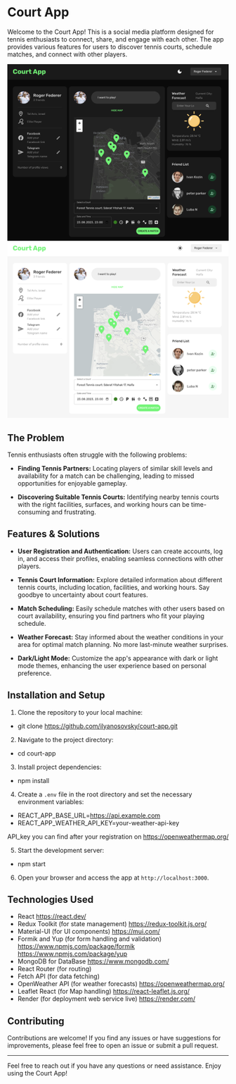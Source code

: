 # Court App

Welcome to the Court App! This is a social media platform designed for tennis enthusiasts to connect, share, and engage with each other. The app provides various features for users to discover tennis courts, schedule matches, and connect with other players.

![Court App Screenshot](./main-dark.png)
![Court App Screenshot](./main-light.png)

## The Problem

Tennis enthusiasts often struggle with the following problems:

- **Finding Tennis Partners:** Locating players of similar skill levels and availability for a match can be challenging, leading to missed opportunities for enjoyable gameplay.

- **Discovering Suitable Tennis Courts:** Identifying nearby tennis courts with the right facilities, surfaces, and working hours can be time-consuming and frustrating.

## Features & Solutions

- **User Registration and Authentication:** Users can create accounts, log in, and access their profiles, enabling seamless connections with other players.

- **Tennis Court Information:** Explore detailed information about different tennis courts, including location, facilities, and working hours. Say goodbye to uncertainty about court features.

- **Match Scheduling:** Easily schedule matches with other users based on court availability, ensuring you find partners who fit your playing schedule.

- **Weather Forecast:** Stay informed about the weather conditions in your area for optimal match planning. No more last-minute weather surprises.

- **Dark/Light Mode:** Customize the app's appearance with dark or light mode themes, enhancing the user experience based on personal preference.

## Installation and Setup

1. Clone the repository to your local machine:

- git clone https://github.com/ilyanosovsky/court-app.git

2. Navigate to the project directory:

- cd court-app

3. Install project dependencies:

- npm install

4. Create a `.env` file in the root directory and set the necessary environment variables:

- REACT_APP_BASE_URL=https://api.example.com
- REACT_APP_WEATHER_API_KEY=your-weather-api-key

API_key you can find after your registration on https://openweathermap.org/

5. Start the development server:

- npm start


6. Open your browser and access the app at `http://localhost:3000`.

## Technologies Used

- React https://react.dev/
- Redux Toolkit (for state management) https://redux-toolkit.js.org/
- Material-UI (for UI components) https://mui.com/
- Formik and Yup (for form handling and validation) https://www.npmjs.com/package/formik https://www.npmjs.com/package/yup
- MongoDB for DataBase https://www.mongodb.com/
- React Router (for routing)
- Fetch API (for data fetching)
- OpenWeather API (for weather forecasts) https://openweathermap.org/
- Leaflet React (for Map handling) https://react-leaflet.js.org/
- Render (for deployment web service live) https://render.com/

## Contributing

Contributions are welcome! If you find any issues or have suggestions for improvements, please feel free to open an issue or submit a pull request.

---

Feel free to reach out if you have any questions or need assistance. Enjoy using the Court App!
